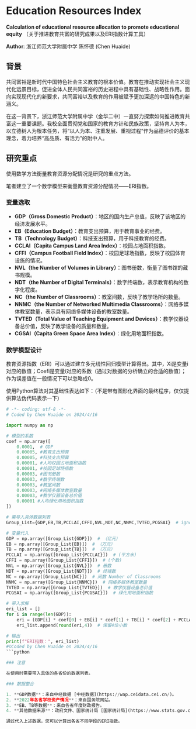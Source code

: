# Education Resources Index

**Calculation of educational resource allocation to promote educational equity**
（关于推进教育共富的研究成果以及ERI指数计算工具）

**Author**: 浙江师范大学附属中学 陈怀德 (Chen Huaide)

## 背景

共同富裕是新时代中国特色社会主义教育的根本价值。教育在推动实现社会主义现代化远景目标，促进全体人民共同富裕的历史进程中具有基础性、战略性作用。面向实现现代化的新要求，共同富裕以及教育的作用被赋予更加深远的中国特色的新涵义。

在这一背景下，浙江师范大学附属中学（金华二中）一直努力探索如何推进教育共富这一重要课题。我校全面贯彻党和国家的教育方针和民族政策，坚持育人为本，以立德树人为根本任务，将“以人为本、注重发展、重视过程”作为品德评价的基本理念，着力培养“高品质、有活力”的附中人。

## 研究重点

使用数学方法衡量教育资源分配情况是研究的重点方法。

笔者建立了一个数学模型来衡量教育资源分配情况——ERI指数。

### 变量选取

- **GDP（Gross Domestic Product）**：地区的国内生产总值，反映了该地区的经济发展水平。
- **EB（Education Budget）**：教育支出预算，用于教育事业的经费。
- **TB（Technology Budget）**：科技支出预算，用于科技教育的经费。
- **CCLAI（Capita Campus Land Area Index）**：校园占地面积指数。
- **CFFI（Campus Football Field Index）**：校园足球场指数，反映了校园体育设施的情况。
- **NVL（the Number of Volumes in Library）**：图书册数，衡量了图书馆的藏书规模。
- **NDT（the Number of Digital Terminals）**：数字终端数，表示教育机构的数字化程度。
- **NC（the Number of Classrooms）**：教室间数，反映了教学场所的数量。
- **NNMC（the Number of Networked Multimedia Classrooms）**：网络多媒体教室数量，表示具有网络多媒体设备的教室数量。
- **TVTED（Total Value of Teaching Equipment and Devices）**：教学仪器设备总价值，反映了教学设备的质量和数量。
- **CGSAI（Capita Green Space Area Index）**：绿化用地面积指数。

### 数学模型设计

教育资源指数（ERI）可以通过建立多元线性回归模型计算得出。其中，Xi是变量i对应的数值；Coefi是变量i对应的系数（通过对数据的分析确立的合适的数值）；作为误差值在一般情况下可以忽略成0。

使用Python算法对其基础性表达如下：（不是带有图形化界面的最终程序，仅仅提供算法伪代码表示一下）

```python
# -*- coding: utf-8 -*-
# Coded by Chen Huaide on 2024/4/16

import numpy as np

# 模型的系数
coef = np.array([
    0.0001,  # GDP
    0.00005, #教育支出预算
    0.00005, #科技支出预算
    0.00001, #人均校园占地面积指数
    0.00001, #校园足球场指数
    0.00003, #图书册数
    0.00003, #数字终端数
    0.00003, #教室间数
    0.00003, #网络多媒体教室数量
    0.00003, #教学仪器设备总价值
    0.00001 #人均绿化用地面积指数
])

# 需导入具体数据列表
Group_List={GDP,EB,TB,PCCLAI,CFFI,NVL,NDT,NC,NNMC,TVTED,PCGSAI}  # ignored

# 变量代入
GDP = np.array([Group_List{GDP}])  # （亿元）
EB = np.array([Group_List{EB}])  # （万元）
TB = np.array([Group_List{TB}])  # （万元）
PCCLAI = np.array([Group_List{PCCLAI}])  # (平方米)
CFFI = np.array([Group_List{CFFI}])  # (个数)
NVL = np.array([Group_List{NVL}])  # 册数
NDT = np.array([Group_List{NDT}])  # 终端数
NC = np.array([Group_List{NC}])  # 间数 Number of Classrooms
NNMC = np.array([Group_List{NNMC}])  # 网络多媒体教室数量
TVTED = np.array([Group_List{TVTED}])  # 教学仪器设备总价值
PCGSAI = np.array([Group_List{PCGSAI}])  # 绿化用地面积指数

# 带入求解
eri_list = []
for i in range(len(GDP)):
    eri = (GDP[i] * coef[0] + EB[i] * coef[1] + TB[i] * coef[2] + PCCLAI[i] * coef[3] + CFFI[i] * coef[4] + NVL[i] * coef[5] + NDT[i] * coef[6] + NC[i] * coef[7] + NNMC[i] * coef[8] + TVTED[i] * coef[9] + PCGSAI[i] * coef[10])
    eri_list.append(round(eri,4))  # 保留4位小数

# 输出
print(f"ERI指数：", eri_list)
#©Coded by Chen Huaide on 2024/4/16
```python

### 注意

在使用时需要带入具体的各省份的数据列表。

### 数据整合

1. **GDP数据**：来自中经数据 [中经数据](https://wap.ceidata.cei.cn/)。
2. **2022年各省学校资产情况**：来自国务院网站。
3. **EB、TB等数据**：来自各省年度财政报告。
4. **其他数据来源**：政府文件、国家统计局 [国家统计局](https://www.stats.gov.cn/gk/)。

通过代入上述数据，您可以计算出各省不同学段的ERI指数。
